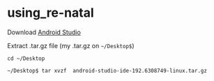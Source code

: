 # using_re-natal

Download [Android Studio](https://developer.android.com/studio/)

Extract .tar.gz file (my .tar.gz on `~/Desktop$`)

`cd ~/Desktop`

`~/Desktop$ tar xvzf  android-studio-ide-192.6308749-linux.tar.gz`

